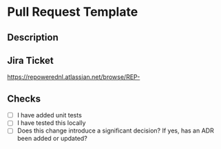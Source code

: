 # Pull Request Template

## Description


## Jira Ticket
https://repowerednl.atlassian.net/browse/REP-

## Checks
- [ ] I have added unit tests
- [ ] I have tested this locally
- [ ] Does this change introduce a significant decision? If yes, has an ADR been added or updated?
